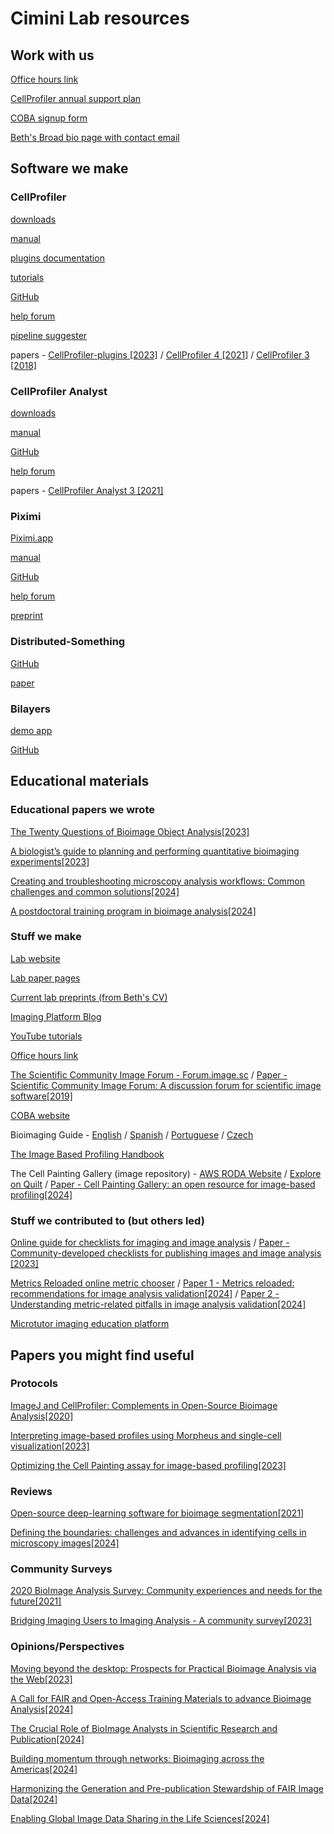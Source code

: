 # Cimini Lab resources 

## Work with us

[Office hours link](broad.io/imagingofficehours)

[CellProfiler annual support plan](https://cellprofiler.org/supportplan)

[COBA signup form](https://openbioimageanalysis.org/collaborate)

[Beth's Broad bio page with contact email](https://www.broadinstitute.org/bios/beth-cimini)

## Software we make

### CellProfiler

[downloads](https://cellprofiler.org/releases) 

[manual](https://broad.io/CellProfilerManual) 

[plugins documentation](https://plugins.cellprofiler.org/overview.html)

[tutorials](https://tutorials.cellprofiler.org/)

[GitHub](https://github.com/CellProfiler/CellProfiler)  

[help forum](https://forum.image.sc/tag/cellprofiler) 

[pipeline suggester](https://www.boaq.org)

papers -  [CellProfiler-plugins [2023]](https://doi.org/10.1111/jmi.13223) / [CellProfiler 4 [2021]](https://doi.org/10.1186/s12859-021-04344-9) / [CellProfiler 3 [2018]](https://doi.org/10.1371/journal.pbio.2005970)

### CellProfiler Analyst

[downloads](https://cellprofileranalyst.org/releases)  

[manual](https://cellprofileranalyst.org/manuals)  

[GitHub](https://github.com/CellProfiler/CellProfiler-Analyst)  

[help forum](https://forum.image.sc/tag/cellprofiler-analyst) 

papers - [CellProfiler Analyst 3 [2021]](https://doi.org/10.1093/bioinformatics/btab634)

### Piximi

[Piximi.app](https://piximi.app/) 

[manual](https://documentation.piximi.app/)  

[GitHub](https://github.com/piximi/piximi) 

[help forum](https://forum.image.sc/tag/piximi) 

[preprint](https://doi.org/10.1101/2024.06.03.597232v1)

### Distributed-Something

[GitHub](https://distributedscience.github.io/Distributed-Something/introduction.html)

[paper](https://doi.org/10.1038/s41592-023-01918-8)

### Bilayers 

[demo app](https://github.com/COBA-NIH/docker_gradio_demo)

[GitHub](https://github.com/bilayer-containers/bilayers)

## Educational materials

### Educational papers we wrote

[The Twenty Questions of Bioimage Object Analysis[2023]](https://doi.org/10.1038/s41592-023-01919-7)

[A biologist’s guide to planning and performing quantitative bioimaging experiments[2023]](https://doi.org/10.1371/journal.pbio.3002167) 

[Creating and troubleshooting microscopy analysis workflows: Common challenges and common solutions[2024]](https://doi.org/10.1111/jmi.13288)

[A postdoctoral training program in bioimage analysis[2024]](https://doi.org/10.1091/mbc.E24-05-0214)

### Stuff we make

[Lab website](https://cimini-lab.broadinstitute.org/)

[Lab paper pages](https://cimini-lab.broadinstitute.org/papers)

[Current lab preprints (from Beth's CV)](https://docs.google.com/document/d/1zZfoo2b-IbEDbpJ5pH6V0KlfdiY7A-clsAdRr-ouYX8/preview#heading=h.ea9i2felg8yq)

[Imaging Platform Blog](https://blog.cellprofiler.org)

[YouTube tutorials](https://www.youtube.com/channel/UC_id9sE-vu_i30Bd-skay7Q)

[Office hours link](broad.io/imagingofficehours)

[The Scientific Community Image Forum - Forum.image.sc](https://forum.image.sc/) / [Paper - Scientific Community Image Forum: A discussion forum for scientific image software[2019]](https://doi.org/10.1371/journal.pbio.3000340)

[COBA website](https://openbioimageanalysis.org/)

Bioimaging Guide - [English](https://www.bioimagingguide.org/welcome.html) / [Spanish](https://es.bioimagingguide.org/) / [Portuguese](https://pt.bioimagingguide.org/) / [Czech](https://cs.bioimagingguide.org/) 

[The Image Based Profiling Handbook](https://cytomining.github.io/profiling-handbook/)

The Cell Painting Gallery (image repository) - [AWS RODA Website](https://registry.opendata.aws/cellpainting-gallery/) / [Explore on Quilt](https://open.quiltdata.com/b/cellpainting-gallery) / [Paper - Cell Painting Gallery: an open resource for image-based profiling[2024]](https://doi.org/10.1038/s41592-024-02399-z)

### Stuff we contributed to (but others led)

[Online guide for checklists for imaging and image analysis](https://quarep-limi.github.io/WG12_checklists_for_image_publishing/intro.html)  / [Paper -  Community-developed checklists for publishing images and image analysis [2023]](https://doi.org/10.1038/s41592-023-01987-9)

[Metrics Reloaded online metric chooser](https://metrics-reloaded.dkfz.de/) / [Paper 1 - Metrics reloaded: recommendations for image analysis validation[2024]](https://doi.org/10.1038/s41592-023-02151-z) / [Paper 2 - Understanding metric-related pitfalls in image analysis validation[2024]](https://doi.org/10.1038/s41592-023-02150-0)

[Microtutor imaging education platform](https://microtutor.globalbioimaging.org/)

## Papers you might find useful

### Protocols

[ImageJ and CellProfiler: Complements in Open-Source Bioimage Analysis[2020]](https://doi.org/10.1002/cpz1.89)

[Interpreting image-based profiles using Morpheus and single-cell visualization[2023]](https://doi.org/10.1002/cpz1.713)

[Optimizing the Cell Painting assay for image-based profiling[2023]](https://doi.org/10.1038/s41596-023-00840-9)

### Reviews

[Open-source deep-learning software for bioimage segmentation[2021]](https://doi.org/10.1091/mbc.E20-10-0660)

[Defining the boundaries: challenges and advances in identifying cells in microscopy images[2024]](https://doi.org/10.1016/j.copbio.2023.103055)

### Community Surveys

[2020 BioImage Analysis Survey: Community experiences and needs for the future[2021]](https://doi.org/10.1017/S2633903X21000039)

[Bridging Imaging Users to Imaging Analysis - A community survey[2023]](https://doi.org/10.1111/jmi.13229)

### Opinions/Perspectives

[Moving beyond the desktop: Prospects for Practical Bioimage Analysis via the Web[2023]](https://doi.org/10.3389/fbinf.2023.1233748)

[A Call for FAIR and Open-Access Training Materials to advance Bioimage Analysis[2024]](https://doi.org/10.31219/osf.io/2zgmc)

[The Crucial Role of BioImage Analysts in Scientific Research and Publication[2024]](https://doi.org/10.5281/zenodo.11457452)

[Building momentum through networks: Bioimaging across the Americas[2024]](https://doi.org/10.1111/jmi.13318)

[Harmonizing the Generation and Pre-publication Stewardship of FAIR Image Data[2024]](https://doi.org/10.48550/arXiv.2401.13022)

[Enabling Global Image Data Sharing in the Life Sciences[2024]](https://doi.org/10.48550/arXiv.2401.13023)
